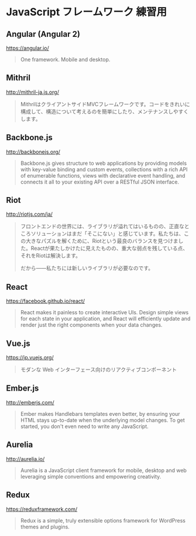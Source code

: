 # JavaScript フレームワーク 練習用

## Angular (Angular 2)
https://angular.io/

> One framework.
> Mobile and desktop.

## Mithril
http://mithril-ja.js.org/

> MithrilはクライアントサイドMVCフレームワークです。コードをきれいに構成して、構造について考えるのを簡単にしたり、メンテナンスしやすくします。

## Backbone.js
http://backbonejs.org/

> Backbone.js gives structure to web applications by providing models with key-value binding and custom events, collections with a rich API of enumerable functions, views with declarative event handling, and connects it all to your existing API over a RESTful JSON interface.

## Riot
http://riotjs.com/ja/

> フロントエンドの世界には、ライブラリが溢れてはいるものの、正直なところソリューションはまだ「そこにない」と感じています。私たちは、この大きなパズルを解くために、Riotという最良のバランスを見つけました。Reactが果たしかけたに見えたものの、重大な弱点を残している点、それをRiotは解決します。
>
> だから——私たちには新しいライブラリが必要なのです。

## React
https://facebook.github.io/react/

> React makes it painless to create interactive UIs. Design simple views for each state in your application, and React will efficiently update and render just the right components when your data changes.

## Vue.js
https://jp.vuejs.org/

> モダンな Web インターフェース向けのリアクティブコンポーネント

## Ember.js
http://emberjs.com/

> Ember makes Handlebars templates even better, by ensuring your HTML stays up-to-date when the underlying model changes. To get started, you don't even need to write any JavaScript.

## Aurelia
http://aurelia.io/

> Aurelia is a JavaScript client framework for mobile, desktop and web leveraging simple conventions and empowering creativity.

## Redux
https://reduxframework.com/

> Redux is a simple, truly extensible options framework for WordPress themes and plugins.
